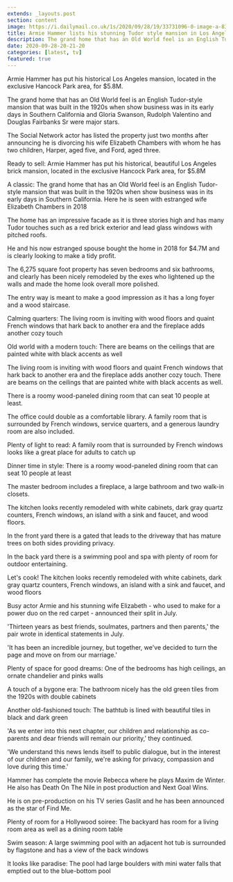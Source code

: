 ```yaml
---
extends: _layouts.post
section: content
image: https://i.dailymail.co.uk/1s/2020/09/28/19/33731096-0-image-a-83_1601317373569.jpg 
title: Armie Hammer lists his stunning Tudor style mansion in Los Angeles for $5.8M 
description: The grand home that has an Old World feel is an English Tudor-style mansion that was built in the 1920s when show business was in its early days in Southern California. 
date: 2020-09-28-20-21-20 
categories: [latest, tv] 
featured: true 
--- 
```

Armie Hammer has put his historical Los Angeles mansion, located in the exclusive Hancock Park area, for $5.8M.

The grand home that has an Old World feel is an English Tudor-style mansion that was built in the 1920s when show business was in its early days in Southern California and Gloria Swanson, Rudolph Valentino and Douglas Fairbanks Sr were major stars.

The Social Network actor has listed the property just two months after announcing he is divorcing his wife Elizabeth Chambers with whom he has two children, Harper, aged five, and Ford, aged three.

Ready to sell: Armie Hammer has put his historical, beautiful Los Angeles brick mansion, located in the exclusive Hancock Park area, for $5.8M

A classic: The grand home that has an Old World feel is an English Tudor-style mansion that was built in the 1920s when show business was in its early days in Southern California. Here he is seen with estranged wife Elizabeth Chambers in 2018

The home has an impressive facade as it is three stories high and has many Tudor touches such as a red brick exterior and lead glass windows with pitched roofs.

He and his now estranged spouse bought the home in 2018 for $4.7M and is clearly looking to make a tidy profit.

The 6,275 square foot property has seven bedrooms and six bathrooms, and clearly has been nicely remodeled by the exes who lightened up the walls and made the home look overall more polished.

The entry way is meant to make a good impression as it has a long foyer and a wood staircase.

Calming quarters: The living room is inviting with wood floors and quaint French windows that hark back to another era and the fireplace adds another cozy touch

Old world with a modern touch: There are beams on the ceilings that are painted white with black accents as well

The living room is inviting with wood floors and quaint French windows that hark back to another era and the fireplace adds another cozy touch. There are beams on the ceilings that are painted white with black accents as well.

There is a roomy wood-paneled dining room that can seat 10 people at least.

The office could double as a comfortable library. A family room that is surrounded by French windows, service quarters, and a generous laundry room are also included. 

Plenty of light to read: A family room that is surrounded by French windows looks like a great place for adults to catch up

Dinner time in style: There is a roomy wood-paneled dining room that can seat 10 people at least

The master bedroom includes a fireplace, a large bathroom and two walk-in closets. 

The kitchen looks recently remodeled with white cabinets, dark gray quartz counters, French windows, an island with a sink and faucet, and wood floors.

In the front yard there is a gated that leads to the driveway that has mature trees on both sides providing privacy.

In the back yard there is a swimming pool and spa with plenty of room for outdoor entertaining.

Let's cook! The kitchen looks recently remodeled with white cabinets, dark gray quartz counters, French windows, an island with a sink and faucet, and wood floors

Busy actor Armie and his stunning wife Elizabeth - who used to make for a power duo on the red carpet - announced their split in July.

'Thirteen years as best friends, soulmates, partners and then parents,' the pair wrote in identical statements in July.

'It has been an incredible journey, but together, we've decided to turn the page and move on from our marriage.'

Plenty of space for good dreams: One of the bedrooms has high ceilings, an ornate chandelier and pinks walls

A touch of a bygone era: The bathroom nicely has the old green tiles from the 1920s with double cabinets

Another old-fashioned touch: The bathtub is lined with beautiful tiles in black and dark green

'As we enter into this next chapter, our children and relationship as co-parents and dear friends will remain our priority,' they continued.

'We understand this news lends itself to public dialogue, but in the interest of our children and our family, we're asking for privacy, compassion and love during this time.'

Hammer has complete the movie Rebecca where he plays Maxim de Winter. He also has Death On The Nile in post production and Next Goal Wins.

He is on pre-production on his TV series Gaslit and he has been announced as the star of Find Me.

Plenty of room for a Hollywood soiree: The backyard has room for a living room area as well as a dining room table

Swim season: A large swimming pool with an adjacent hot tub is surrounded by flagstone and has a view of the back windows

It looks like paradise: The pool had large boulders with mini water falls that emptied out to the blue-bottom pool



